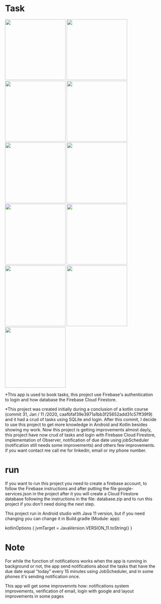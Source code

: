 # Task
<div>
        <image src="screenshots/login.jpg" width="200"/>
        <image src="screenshots/register-user.jpg" width="200"/>
        <image src="screenshots/task-uncompleted.jpg" width="200"/>
        <image src="screenshots/task-completed.jpg" width="200"/>
        <image src="screenshots/menu.jpg" width="200"/>
        <image src="screenshots/register-task.jpg" width="200"/>
        <image src="screenshots/edit-task.jpg" width="200"/>
        <image src="screenshots/deleting-task.jpg" width="200"/>
        <image src="screenshots/notification.jpg" width="200"/>
        <image src="screenshots/camera.jpg" width="200"/>
        <image src="screenshots/edit-user.jpg" width="200"/>
</div>

*This app is used to book tasks, this project use Firebase's authentication to login and how database the Firebase Cloud Firestore.

*This project was created initially during a conclusion of a kotlin course (commit 31, Jan / 11 /2020, caafbfaf39e3971a1bb3f25652add31c57ff39f9) and it had a crud of tasks using SQLite and login. After this commit, I decide to use this project to get more knowledge in Android and Kotlin besides showing my work. Now this project is getting improvements almost dayly, this project have now crud of tasks and login with Firebase Cloud Firestore, implementation of Observer, notification of due date using jobScheduler (notification still needs some improvements) and others few improvements.
if you want contact me call me for linkedin, email or my phone number.


# run

If you want to run this project you need to create a firebase account, to follow the Firebase instructions
and after putting the file google-services.json in the project after it you will create a Cloud Firestore
database following the instructions in the file: database.zip and to run this project if you
don't need doing the next step.

This project run in Android studio with Java 11 version, but if you need changing you can change it in Build.gradle (Module: app):

kotlinOptions {
        jvmTarget = JavaVersion.VERSION_11.toString()
    }


# Note
For while the function of notifications works when the app is running in background or not, the app send notifications about the tasks that have the due date equal "today" every 15 minutes using JobScheduler, and in some phones it's sending notification once. 

This app will get some improvemnts how: notifications system improvements, verification of email, login with google and layout improvements in some pages
